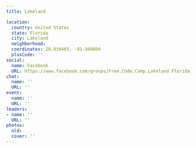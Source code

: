 ```yaml
---
title: Lakeland

location:
  country: United States
  state: Florida
  city: Lakeland
  neighborhood: 
  coordinates: 28.039465, -81.949804
  plusCode: ''
social:
  name: Facebook
  URL: https://www.facebook.com/groups/Free.Code.Camp.Lakeland.Florida
chat:
  name: ''
  URL: ''
event:
  name: ''
  URL: ''
leaders:
- name: ''
  URL: ''
photos:
  old: 
  cover: ''
---
```

